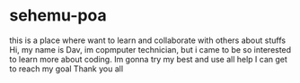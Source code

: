 # sehemu-poa
this is a place where want to learn and collaborate with others about stuffs
Hi, my name is Dav, im copmputer technician, but i came to be so interested to learn more about coding.
Im gonna try my best and use all help I can get to reach my goal
Thank you all
